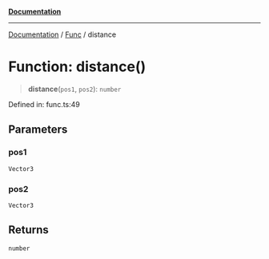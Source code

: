 [**Documentation**](../../../README.md)

***

[Documentation](../../../globals.md) / [Func](../README.md) / distance

# Function: distance()

> **distance**(`pos1`, `pos2`): `number`

Defined in: func.ts:49

## Parameters

### pos1

`Vector3`

### pos2

`Vector3`

## Returns

`number`
